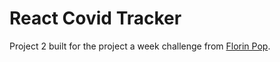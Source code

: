 # React Covid Tracker

Project 2 built for the project a week challenge from [Florin Pop]("https://github.com/florinpop17").
